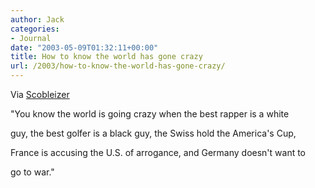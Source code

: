 ```yaml
---
author: Jack
categories:
- Journal
date: "2003-05-09T01:32:11+00:00"
title: How to know the world has gone crazy
url: /2003/how-to-know-the-world-has-gone-crazy/
---
```


Via [Scobleizer][1]

"You know the world is going crazy when the best rapper is a white
  

  
guy, the best golfer is a black guy, the Swiss hold the America's Cup,
  

  
France is accusing the U.S. of arrogance, and Germany doesn't want to
  

  
go to war."

 [1]: //radio.weblogs.com/0001011/2003/03/21.html#a2570"